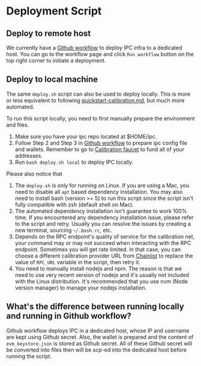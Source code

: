 # Deployment Script

## Deploy to remote host
We currently have a [Github workflow](https://github.com/consensus-shipyard/ipc/actions/workflows/deploy-subnet-to-dedicated-host.yaml) to deploy IPC infra to a dedicated host. You can go to the workflow page and click `Run workflow` button on the top right corner to initiate a deployment.

## Deploy to local machine
The same `deploy.sh` script can also be used to deploy locally. This is more or less equivalent to following [quickstart-calibration.md](https://github.com/consensus-shipyard/ipc/blob/main/docs/ipc/quickstart-calibration.md), but much more automated.

To run this script locally, you need to first manually prepare the environment and files.

1. Make sure you have your ipc repo located at $HOME/ipc.
2. Follow Step 2 and Step 3 in [Github workflow](https://github.com/consensus-shipyard/ipc/actions/workflows/deploy-subnet-to-dedicated-host.yaml) to prepare ipc config file and wallets. Remember to go to [Calibration faucet](https://faucet.calibration.fildev.network/funds.html) to fund all of your addresses.
3. Run `bash deploy.sh local` to deploy IPC locally.

Please also notice that
1. The `deploy.sh` is only for running on Linux. If you are using a Mac, you need to disable all `apt` based dependency installation. You may also need to install bash (version >= 5) to run this script since the script isn't fully compatible with zsh (default shell on Mac).
2. The automated dependency installation isn't guarantee to work 100% time. If you encountered any dependency installation issue, please refer to the script and retry. Usually you can resolve the issues by creating a new terminal, sourcing `~/.bash.rc`, etc.
3. Depends on the RPC endpoint's quality of service for the calibration net, your command may or may not succeed when interacting with the RPC endpoint. Sometimes you will get rate limited. In that case, you can choose a different calibration provider URL from [Chainlist](https://chainlist.org/?search=calibration&testnets=true) to replace the value of `RPC_URL` variable in the script, then retry it.
4. You need to manually install nodejs and npm. The reason is that we need to use very recent version of nodejs and it's usually not included with the Linux distribution. It's recommended that you use nvm (Node version manager) to manage your nodejs installation.

## What's the difference between running locally and running in Github workflow?
Github workflow deploys IPC in a dedicated host, whose IP and username are kept using Github secret. Also, the wallet is prepared and the content of `evm_keystore.json` is stored as Github secret. All of these Github secret will be converted into files then will be scp-ed into the dedicated host before running the script.
